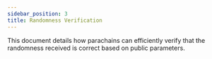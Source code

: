 ```yaml
---
sidebar_position: 3
title: Randomness Verification
---
```


This document details how parachains can efficiently verify that the randomness received is correct based on public parameters. 

```
```   